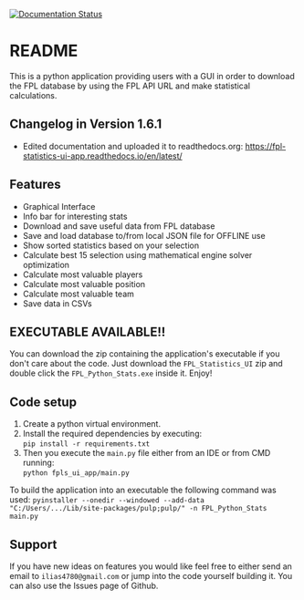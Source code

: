 [![Documentation Status](https://readthedocs.org/projects/fpl-statistics-ui-app/badge/?version=latest)](https://fpl-statistics-ui-app.readthedocs.io/en/latest/?badge=latest)

README
=======

This is a python application providing users with a GUI in order to download 
the FPL database by using the FPL API URL and make statistical calculations.

Changelog in Version 1.6.1
---------------------------
- Edited documentation and uploaded it to readthedocs.org:
    https://fpl-statistics-ui-app.readthedocs.io/en/latest/

Features
-------------
- Graphical Interface
- Info bar for interesting stats
- Download and save useful data from FPL database
- Save and load database to/from local JSON file for OFFLINE use
- Show sorted statistics based on your selection
- Calculate best 15 selection using mathematical engine solver optimization
- Calculate most valuable players
- Calculate most valuable position
- Calculate most valuable team
- Save data in CSVs

EXECUTABLE AVAILABLE!!
------------------------
You can download the zip containing the application's executable
if you don't care about the code. Just download the `FPL_Statistics_UI` zip
and double click the `FPL_Python_Stats.exe` inside it. Enjoy! 

Code setup
-------------
1. Create a python virtual environment.
2. Install the required dependencies by executing:  
    `pip install -r requirements.txt`    
3. Then you execute the `main.py` file either from an IDE or from CMD running:  
    `python fpls_ui_app/main.py`

To build the application into an executable the following command was used: 
    `pyinstaller --onedir --windowed --add-data "C:/Users/.../Lib/site-packages/pulp;pulp/" -n FPL_Python_Stats main.py`


Support
-------------
If you have new ideas on features you would like feel free to either send an email to 
`ilias4780@gmail.com` or jump into the code yourself building it. You can also use the Issues
page of Github.
